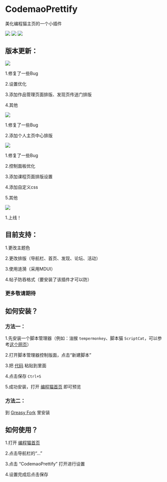 # CodemaoPrettify
美化编程猫主页的一个小插件

<p>
 <img src=https://img.shields.io/badge/author-xiaohong2022-blue />
 <img src=https://img.shields.io/badge/version-v1.3.0-orange />
 <img src=https://img.shields.io/badge/licence-GPL3.0-green />
</p>

## 版本更新：

<img src=https://img.shields.io/badge/v1.3.0-2022/10/07-orange />

1.修复了一些Bug

2.设置优化

3.添加作品管理页面排版、发现页传送门排版

4.其他

<img src=https://img.shields.io/badge/v1.2.0-2022/10/06-orange />

1.修复了一些Bug

2.添加个人主页中心排版

<img src=https://img.shields.io/badge/v1.1.0-2022/10/05-orange />

1.修复了一些Bug

2.控制面板优化

3.添加课程页面排版设置

4.添加自定义css

5.其他

<img src=https://img.shields.io/badge/v1.0.0-2022/10/04-orange />

1.上线！

## 目前支持：
1.更改主题色

2.更改排版（导航栏、首页、发现、论坛、活动）

3.使用涟漪（采用MDUI）

4.帖子防吞格式（要安装了该插件才可以防）

### 更多敬请期待

## 如何安装？

### 方法一：

1.先安装一个脚本管理器（例如：油猴 `tempermonkey`、脚本猫 `ScriptCat`，可以参考[这个网页](https://greasyfork.org/)）

2.打开脚本管理器控制版面，点击“新建脚本”

3.把 [代码](https://github.com/xiaohong2022/CodemaoPrettify/blob/main/index.js) 粘贴到里面

4.点击保存 `Ctrl+S`

5.成功安装，打开 [编程猫首页](https://shequ.codemao.cn) 即可预览

### 方法二：

到 [Greasy Fork](https://greasyfork.org/zh-CN/scripts/452450-codemaoprettify) 里安装
 
## 如何使用？

1.打开 [编程猫首页](https://shequ.codemao.cn)

2.点击导航栏的“…”

3.点击 “CodemaoPrettify” 打开进行设置

4.设置完成后点击保存
